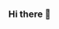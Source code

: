### Hi there 👋

<!--
**nituModi/nituModi** is a ✨ _special_ ✨ repository because its `README.md` (this file) appears on your GitHub profile.

Here are some ideas to get you started:

- 🔭 I’m currently working on coding my skills.
- 🌱 I’m currently making my hand dirty in data structure.
- 👯 I’m looking to collaborate on web dev projects.
- 🤔 I’m looking for help with uderstanding coding approach.
- 💬 Ask me about web development.
- 📫 How to reach me: nitu4156@gmail.com.
-->

